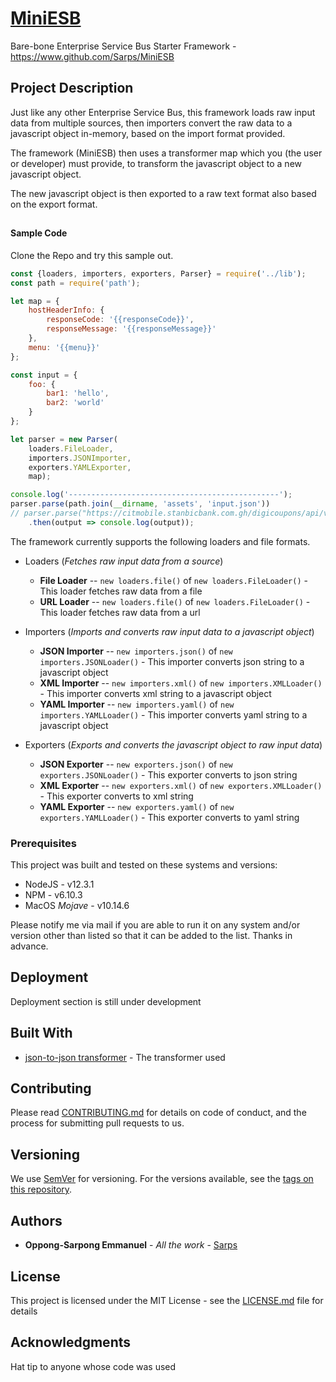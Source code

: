 # [MiniESB](https://www.github.com/Sarps/MiniESB)
Bare-bone Enterprise Service Bus Starter Framework - https://www.github.com/Sarps/MiniESB

## Project Description

Just like any other Enterprise Service Bus, this framework loads raw input data from 
multiple sources, then importers convert the raw data to a javascript object in-memory, based on the
import format provided.

The framework (MiniESB) then uses a transformer map which you (the user or developer) must provide, 
 to transform the javascript object to a new javascript object.

The new javascript object is then exported to a raw text format also based on the export
format.

##


#### Sample Code

Clone the Repo and try this sample out.

```javascript
const {loaders, importers, exporters, Parser} = require('../lib');
const path = require('path');

let map = {
    hostHeaderInfo: {
        responseCode: '{{responseCode}}',
        responseMessage: '{{responseMessage}}'
    },
    menu: '{{menu}}'
};

const input = {
    foo: {
        bar1: 'hello',
        bar2: 'world'
    }
};

let parser = new Parser(
    loaders.FileLoader,
    importers.JSONImporter,
    exporters.YAMLExporter,
    map);

console.log('-----------------------------------------------');
parser.parse(path.join(__dirname, 'assets', 'input.json'))
// parser.parse("https://citmobile.stanbicbank.com.gh/digicoupons/api/v1/staff/menu?branch=Nungua")
    .then(output => console.log(output));
```

The framework currently supports the following loaders and file formats.

+ Loaders (*Fetches raw input data from a source*)
    - **File Loader** -- ```new loaders.file()``` of ```new loaders.FileLoader()``` - This loader fetches 
    raw data from a file
    - **URL Loader** -- ```new loaders.file()``` of ```new loaders.FileLoader()``` - This loader fetches 
        raw data from a url
        
+ Importers (*Imports and converts raw input data to a javascript object*)
    - **JSON Importer** -- ```new importers.json()``` of ```new importers.JSONLoader()``` - This importer converts 
    json string to a javascript object
    - **XML Importer** -- ```new importers.xml()``` of ```new importers.XMLLoader()``` - This importer converts 
    xml string to a javascript object
    - **YAML Importer** -- ```new importers.yaml()``` of ```new importers.YAMLLoader()``` - This importer converts 
    yaml string to a javascript object
     
+ Exporters (*Exports and converts the javascript object to raw input data*)
    - **JSON Exporter** -- ```new exporters.json()``` of ```new exporters.JSONLoader()``` - This exporter converts 
    to json string
    - **XML Exporter** -- ```new exporters.xml()``` of ```new exporters.XMLLoader()``` - This exporter converts 
    to xml string
    - **YAML Exporter** -- ```new exporters.yaml()``` of ```new exporters.YAMLLoader()``` - This exporter converts 
    to yaml string


### Prerequisites

This project was built and tested on these systems and versions:

- NodeJS - v12.3.1
- NPM - v6.10.3
- MacOS *Mojave* - v10.14.6

Please notify me via mail if you are able to run it on any system and/or version other 
than listed so that it can be added to the list. Thanks in advance.

## Deployment

Deployment section is still under development

## Built With

* [json-to-json transformer](https://www.npmjs.com/package/json-to-json-transformer) - The transformer used

## Contributing

Please read [CONTRIBUTING.md](https://gist.github.com/PurpleBooth/b24679402957c63ec426) for details on code of conduct, and the process for submitting pull requests to us.

## Versioning

We use [SemVer](http://semver.org/) for versioning. For the versions available, see the [tags on this repository](https://github.com/your/project/tags). 

## Authors

* **Oppong-Sarpong Emmanuel** - *All the work* - [Sarps](https://github.com/Sarps)

## License

This project is licensed under the MIT License - see the [LICENSE.md](LICENSE.md) file for details

## Acknowledgments

Hat tip to anyone whose code was used

